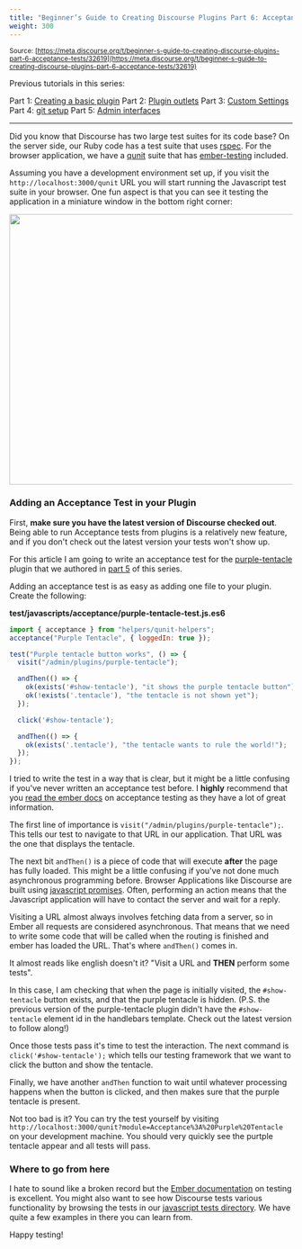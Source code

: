 ```yaml
---
title: "Beginner’s Guide to Creating Discourse Plugins Part 6: Acceptance Tests"
weight: 300
---
```


<small class="documentation-source">Source: [https://meta.discourse.org/t/beginner-s-guide-to-creating-discourse-plugins-part-6-acceptance-tests/32619](https://meta.discourse.org/t/beginner-s-guide-to-creating-discourse-plugins-part-6-acceptance-tests/32619)</small>

Previous tutorials in this series:

Part 1: [Creating a basic plugin](https://meta.discourse.org/t/beginners-guide-to-creating-discourse-plugins/30515)
Part 2: [Plugin outlets](https://meta.discourse.org/t/beginners-guide-to-creating-discourse-plugins-part-2-plugin-outlets/31001)
Part 3: [Custom Settings](https://meta.discourse.org/t/beginners-guide-to-creating-discourse-plugins-part-3-custom-settings/31115)
Part 4: [git setup](https://meta.discourse.org/t/beginners-guide-to-creating-discourse-plugins-part-4-git-setup/31272)
Part 5: [Admin interfaces](https://meta.discourse.org/t/beginners-guide-to-creating-discourse-plugins-part-5-admin-interfaces/31761)

---

Did you know that Discourse has two large test suites for its code base? On the server side, our Ruby code has a test suite that uses [rspec](http://rspec.info/). For the browser application, we have a [qunit](https://qunitjs.com/) suite that has [ember-testing](http://guides.emberjs.com/v1.10.0/testing/integration/) included.

Assuming you have a development environment set up, if you visit the `http://localhost:3000/qunit` URL you will start running the Javascript test suite in your browser. One fun aspect is that you can see it testing the application in a miniature window in the bottom right corner:

<img src="//discourse-meta.s3-us-west-1.amazonaws.com/original/3X/6/2/62a63eca67d134def1580fd9fbd84ff62b531ee1.png" width="690" height="481">

### Adding an Acceptance Test in your Plugin

First, **make sure you have the latest version of Discourse checked out**. Being able to run Acceptance tests from plugins is a relatively new feature, and if you don't check out the latest version your tests won't show up.
 
For this article I am going to write an acceptance test for the [purple-tentacle](https://github.com/eviltrout/purple-tentacle) plugin that we authored in [part 5](https://meta.discourse.org/t/beginners-guide-to-creating-discourse-plugins-part-5-admin-interfaces/31761) of this series.

Adding an acceptance test is as easy as adding one file to your plugin. Create the following:

**test/javascripts/acceptance/purple-tentacle-test.js.es6**
```javascript
import { acceptance } from "helpers/qunit-helpers";
acceptance("Purple Tentacle", { loggedIn: true });

test("Purple tentacle button works", () => {
  visit("/admin/plugins/purple-tentacle");

  andThen(() => {
    ok(exists('#show-tentacle'), "it shows the purple tentacle button");
    ok(!exists('.tentacle'), "the tentacle is not shown yet");
  });

  click('#show-tentacle');

  andThen(() => {
    ok(exists('.tentacle'), "the tentacle wants to rule the world!");
  });
});
```

I tried to write the test in a way that is clear, but it might be a little confusing if you've never written an acceptance test before. I **highly** recommend that you [read the ember docs](http://guides.emberjs.com/v1.10.0/testing/test-helpers/) on acceptance testing as they have a lot of great information.

The first line of importance is `visit("/admin/plugins/purple-tentacle");`. This tells our test to navigate to that URL in our application. That URL was the one that displays the tentacle.

The next bit `andThen()` is a piece of code that will execute **after** the page has fully loaded. This might be a little confusing if you've not done much asynchronous programming before. Browser Applications like Discourse are built using [javascript promises](http://www.html5rocks.com/en/tutorials/es6/promises/). Often, performing an action means that the Javascript application will have to contact the server and wait for a reply.

Visiting a URL almost always involves fetching data from a server, so in Ember all requests are considered asynchronous. That means that we need to write some code that will be called when the routing is finished and ember has loaded the URL. That's where `andThen()` comes in.

It almost reads like english doesn't it?  "Visit a URL and **THEN** perform some tests".

In this case, I am checking that when the page is initially visited, the `#show-tentacle` button exists, and that the purple tentacle is hidden. (P.S. the previous version of the purple-tentacle plugin didn't have the `#show-tentacle` element id in the handlebars template. Check out the latest version to follow along!)

Once those tests pass it's time to test the interaction. The next command is `click('#show-tentacle');` which tells our testing framework that we want to click the button and show the tentacle.

Finally, we have another `andThen` function to wait until whatever processing happens when the button is clicked, and then makes sure that the purple tentacle is present.

Not too bad is it? You can try the test yourself by visiting `http://localhost:3000/qunit?module=Acceptance%3A%20Purple%20Tentacle` on your development machine. You should very quickly see the purtple tentacle appear and all tests will pass.

### Where to go from here

I hate to sound like a broken record but the [Ember documentation](http://guides.emberjs.com/v1.10.0/testing/test-helpers/) on testing is excellent. You might also want to see how Discourse tests various functionality by browsing the tests in our [javascript tests directory](https://github.com/discourse/discourse/tree/master/test/javascripts). We have quite a few examples in there you can learn from.

Happy testing!
